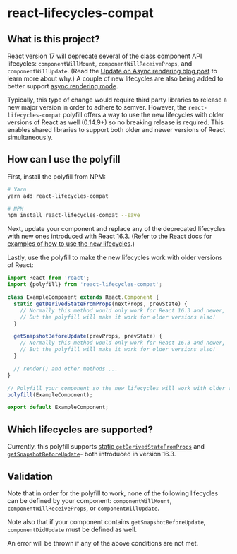 # react-lifecycles-compat

## What is this project?

React version 17 will deprecate several of the class component API lifecycles: `componentWillMount`, `componentWillReceiveProps`, and `componentWillUpdate`. (Read the [Update on Async rendering blog post](https://reactjs.org/blog/2018/03/27/update-on-async-rendering.html) to learn more about why.) A couple of new lifecycles are also being added to better support [async rendering mode](https://reactjs.org/blog/2018/03/01/sneak-peek-beyond-react-16.html).

Typically, this type of change would require third party libraries to release a new major version in order to adhere to semver. However, the `react-lifecycles-compat` polyfill offers a way to use the new lifecycles with older versions of React as well (0.14.9+) so no breaking release is required. This enables shared libraries to support both older and newer versions of React simultaneously.

## How can I use the polyfill

First, install the polyfill from NPM:

```sh
# Yarn
yarn add react-lifecycles-compat

# NPM
npm install react-lifecycles-compat --save
```

Next, update your component and replace any of the deprecated lifecycles with new ones introduced with React 16.3. (Refer to the React docs for [examples of how to use the new lifecycles](https://reactjs.org/blog/2018/03/27/update-on-async-rendering.html).)

Lastly, use the polyfill to make the new lifecycles work with older versions of React:

```js
import React from 'react';
import {polyfill} from 'react-lifecycles-compat';

class ExampleComponent extends React.Component {
  static getDerivedStateFromProps(nextProps, prevState) {
    // Normally this method would only work for React 16.3 and newer,
    // But the polyfill will make it work for older versions also!
  }

  getSnapshotBeforeUpdate(prevProps, prevState) {
    // Normally this method would only work for React 16.3 and newer,
    // But the polyfill will make it work for older versions also!
  }

  // render() and other methods ...
}

// Polyfill your component so the new lifecycles will work with older versions of React:
polyfill(ExampleComponent);

export default ExampleComponent;
```

## Which lifecycles are supported?

Currently, this polyfill supports [static `getDerivedStateFromProps`](https://reactjs.org/docs/react-component.html#static-getderivedstatefromprops) and [`getSnapshotBeforeUpdate`](https://reactjs.org/docs/react-component.html#getsnapshotbeforeupdate)- both introduced in version 16.3.

## Validation

Note that in order for the polyfill to work, none of the following lifecycles can be defined by your component: `componentWillMount`, `componentWillReceiveProps`, or `componentWillUpdate`.

Note also that if your component contains `getSnapshotBeforeUpdate`, `componentDidUpdate` must be defined as well.

An error will be thrown if any of the above conditions are not met.

